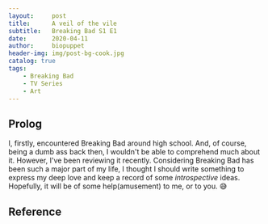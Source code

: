 ```yaml
---
layout:     post
title:      A veil of the vile
subtitle:   Breaking Bad S1 E1
date:       2020-04-11
author:     biopuppet
header-img: img/post-bg-cook.jpg
catalog: true
tags:
    - Breaking Bad
    - TV Series
    - Art
---
```


## Prolog
I, firstly, encountered Breaking Bad around high school. And, of course, being a dumb ass back then, I wouldn't be able to comprehend much about it. However, I've been reviewing it recently. Considering Breaking Bad has been such a major part of my life, I thought I should write something to express my deep love and keep a record of some *introspective* ideas. Hopefully, it will be of some help(amusement) to me, or to you. 😅


## Reference

